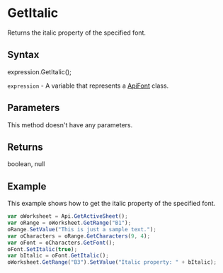 # GetItalic

Returns the italic property of the specified font.

## Syntax

expression.GetItalic();

`expression` - A variable that represents a [ApiFont](../ApiFont.md) class.

## Parameters

This method doesn't have any parameters.

## Returns

boolean, null

## Example

This example shows how to get the italic property of the specified font.

```javascript
var oWorksheet = Api.GetActiveSheet();
var oRange = oWorksheet.GetRange("B1");
oRange.SetValue("This is just a sample text.");
var oCharacters = oRange.GetCharacters(9, 4);
var oFont = oCharacters.GetFont();
oFont.SetItalic(true);
var bItalic = oFont.GetItalic();
oWorksheet.GetRange("B3").SetValue("Italic property: " + bItalic);
```
